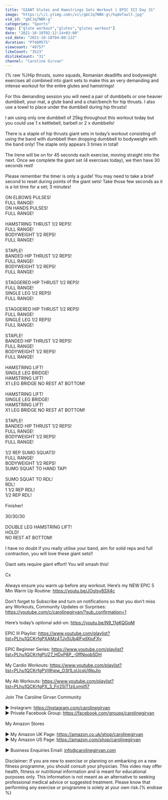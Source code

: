 ```yaml
---
title: "GIANT Glutes and Hamstrings Sets Workout | EPIC III Day 31"
image: "https:\/\/i.ytimg.com\/vi\/gbCJq7NBK-g\/hqdefault.jpg"
vid_id: "gbCJq7NBK-g"
categories: "Sports"
tags: ["glute workout","glutes","glutes workout"]
date: "2021-10-19T02:12:14+03:00"
vid_date: "2021-10-18T04:00:12Z"
duration: "PT46M57S"
viewcount: "49757"
likeCount: "3523"
dislikeCount: "31"
channel: "Caroline Girvan"
---
```

{% raw %}Hip thrusts, sumo squads, Romanian deadlifts and bodyweight exercises all combined into giant sets to make this an very demanding and intense workout for the entire glutes and hamstrings! <br /><br />For this demanding session you will need a pair of dumbbells or one heavier dumbbell, your mat, a glute band and a chair/bench for hip thrusts. I also use a towel to place under the dumbbell during hip thrusts! <br /><br />I am using only one dumbbell of 25kg throughout this workout today but you could use 1 x kettlebell, barbell or 2 x dumbbells! <br /><br />There is a staple of hip thrusts giant sets in today’s workout consisting of using the band with dumbbell then dropping dumbbell to bodyweight with the band only! The staple only appears 3 times in total!<br /><br />The Irene will be on for 45 seconds each exercise, moving straight into the next. Once we complete the giant set (4 exercises today), we then have 30 seconds rest!<br /><br />Please remember the timer is only a guide! You may need to take a brief second to reset during points of the giant sets! Take those few seconds as it is a lot time for a set; 3 minutes! <br /><br />ON ELBOWS PULSES!<br />FULL RANGE!<br />ON HANDS PULSES!<br />FULL RANGE!<br /><br />HAMSTRING THRUST 1/2 REPS!<br />FULL RANGE!<br />BODYWEIGHT 1/2 REPS!<br />FULL RANGE!<br /><br />STAPLE!<br />BANDED HIP THRUST 1/2 REPS!<br />FULL RANGE!<br />BODYWEIGHT 1/2 REPS!<br />FULL RANGE!<br /><br />STAGGERED HIP THRUST 1/2 REPS!<br />FULL RANGE!<br />SINGLE LEG 1/2 REPS!<br />FULL RANGE!<br /><br />STAGGERED HIP THRUST 1/2 REPS!<br />FULL RANGE!<br />SINGLE LEG 1/2 REPS!<br />FULL RANGE!<br /><br />STAPLE!<br />BANDED HIP THRUST 1/2 REPS!<br />FULL RANGE!<br />BODYWEIGHT 1/2 REPS!<br />FULL RANGE!<br /><br />HAMSTRING LIFT!<br />SINGLE LEG BRIDGE!<br />HAMSTRING LIFT!<br />X1 LEG BRIDGE NO REST AT BOTTOM!<br /><br />HAMSTRING LIFT!<br />SINGLE LEG BRIDGE!<br />HAMSTRING LIFT!<br />X1 LEG BRIDGE NO REST AT BOTTOM!<br /><br />STAPLE!<br />BANDED HIP THRUST 1/2 REPS!<br />FULL RANGE!<br />BODYWEIGHT 1/2 REPS!<br />FULL RANGE!<br /><br />1/2 REP SUMO SQUATS!<br />FULL RANGE!<br />BODYWEIGHT 1/2 REPS!<br />SUMO SQUAT TO HAND TAP!<br /><br />SUMO SQUAT TO RDL!<br />RDL!<br />1 1/2 REP RDL!<br />1/2 REP RDL!<br /><br />Finisher! <br /><br />30/30/30<br /><br />DOUBLE LEG HAMSTRING LIFT!<br />HOLD!<br />NO REST AT BOTTOM!<br /><br />I have no doubt if you really utilise your band, aim for solid reps and full contraction, you will love these giant sets!! <br /><br />Giant sets require giant effort! You will smash this! <br /><br />Cx<br /><br />Always ensure you warm up before any workout. Here’s my NEW EPIC 5 Min Warm Up Routine: <a rel="nofollow" target="blank" href="https://youtu.be/JOoIsy8SX4c">https://youtu.be/JOoIsy8SX4c</a><br /><br />Don’t forget to Subscribe and turn on notifications so that you don’t miss any Workouts, Community Updates or Surprises: <a rel="nofollow" target="blank" href="https://youtube.com/c/carolinegirvan/?sub_confirmation=1">https://youtube.com/c/carolinegirvan/?sub_confirmation=1</a><br /><br />Here’s today’s optional add-on: <a rel="nofollow" target="blank" href="https://youtu.be/N9_11gKQGqM">https://youtu.be/N9_11gKQGqM</a><br /><br />EPIC III Playlist: <a rel="nofollow" target="blank" href="https://www.youtube.com/playlist?list=PLhu1QCKrfgPXAMz4TJv5Ub4IFvdXjuFXy">https://www.youtube.com/playlist?list=PLhu1QCKrfgPXAMz4TJv5Ub4IFvdXjuFXy</a><br /><br />EPIC Beginner Series: <a rel="nofollow" target="blank" href="https://www.youtube.com/playlist?list=PLhu1QCKrfgPUZ7_HDxP8P_-0ffNoobSDH">https://www.youtube.com/playlist?list=PLhu1QCKrfgPUZ7_HDxP8P_-0ffNoobSDH</a><br /><br />My Cardio Workouts: <a rel="nofollow" target="blank" href="https://www.youtube.com/playlist?list=PLhu1QCKrfgPVj9hpw_O3t1LoUcqUWpJio">https://www.youtube.com/playlist?list=PLhu1QCKrfgPVj9hpw_O3t1LoUcqUWpJio</a><br /><br />My Ab Workouts: <a rel="nofollow" target="blank" href="https://www.youtube.com/playlist?list=PLhu1QCKrfgPX_3_Fir25lT1zjLvmjifl7">https://www.youtube.com/playlist?list=PLhu1QCKrfgPX_3_Fir25lT1zjLvmjifl7</a><br /><br />Join The Caroline Girvan Community<br /><br />▶ Instagram: <a rel="nofollow" target="blank" href="https://instagram.com/carolinegirvan">https://instagram.com/carolinegirvan</a><br />▶ Private Facebook Group: <a rel="nofollow" target="blank" href="https://facebook.com/groups/carolinegirvan">https://facebook.com/groups/carolinegirvan</a><br /><br />My Amazon Stores<br /><br />▶ My Amazon UK Page: <a rel="nofollow" target="blank" href="https://amazon.co.uk/shop/carolinegirvan">https://amazon.co.uk/shop/carolinegirvan</a><br />▶ My Amazon US Page: <a rel="nofollow" target="blank" href="https://amazon.com/shop/carolinegirvan">https://amazon.com/shop/carolinegirvan</a><br /><br />▶ Business Enquiries Email: info@carolinegirvan.com<br /><br />Disclaimer: If you are new to exercise or planning on embarking on a new fitness programme, you should consult your physician. This video may offer health, fitness or nutritional information and is meant for educational purposes only. This information is not meant as an alternative to seeking professional medical advice or suggested treatment. Please know that performing any exercise or programme is solely at your own risk.{% endraw %}
